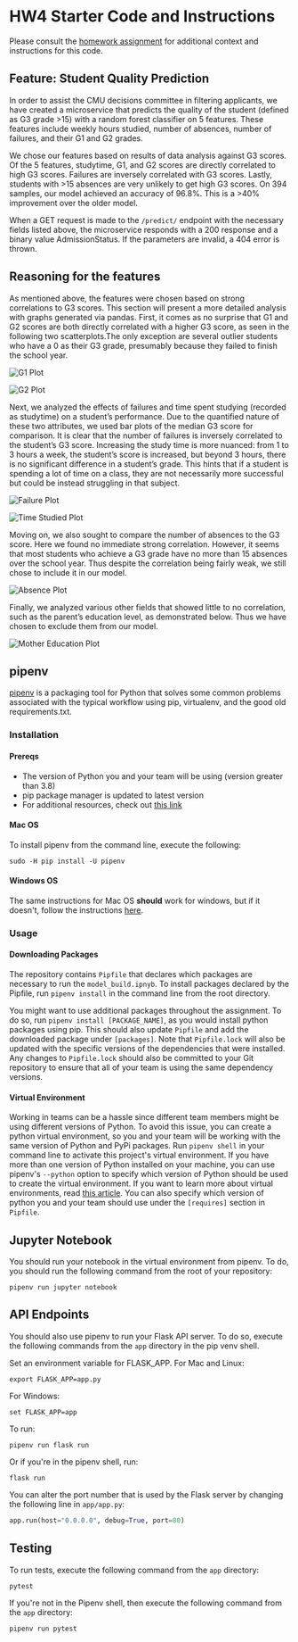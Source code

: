 # HW4 Starter Code and Instructions

Please consult the [homework assignment](https://cmu-313.github.io//assignments/hw4) for additional context and instructions for this code.

## Feature: Student Quality Prediction
In order to assist the CMU decisions committee in filtering applicants, we have created a microservice that predicts the quality of the student (defined as G3 grade >15) with a random forest classifier on 5 features. These features include weekly hours studied, number of absences, number of failures, and their G1 and G2 grades. 

We chose our features based on results of data analysis against G3 scores. Of the 5 features, studytime, G1, and G2 scores are directly correlated to high G3 scores. Failures are inversely correlated with G3 scores. Lastly, students with >15 absences are very unlikely to get high G3 scores. On 394 samples, our model achieved an accuracy of 96.8%. This is a >40% improvement over the older model.  

When a GET request is made to the `/predict/` endpoint with the necessary fields listed above, the microservice responds with a 200 response and a binary value AdmissionStatus. If the parameters are invalid, a 404 error is thrown.

## Reasoning for the features
As mentioned above, the features were chosen based on strong correlations to G3 scores. This section will present a more detailed analysis with graphs generated via pandas. First, it comes as no surprise that G1 and G2 scores are both directly correlated with a higher G3 score, as seen in the following two scatterplots.The only exception are several outlier students who have a 0 as their G3 grade, presumably because they failed to finish the school year.

![G1 Plot](./img/G1_plot.png)

![G2 Plot](./img/G2_plot.png)

Next, we analyzed the effects of failures and time spent studying (recorded as studytime) on a student’s performance. Due to the quantified nature of these two attributes, we used bar plots of the median G3 score for comparison. It is clear that the number of failures is inversely correlated to the student’s G3 score. Increasing the study time is more nuanced: from 1 to 3 hours a week, the student’s score is increased, but beyond 3 hours, there is no significant difference in a student’s grade. This hints that if a student is spending a lot of time on a class, they are not necessarily more successful but could be instead struggling in that subject.

![Failure Plot](./img/failure_plot.png)

![Time Studied Plot](./img/studytime_plot.png)

Moving on, we also sought to compare the number of absences to the G3 score. Here we found no immediate strong correlation. However, it seems that most students who achieve a G3 grade have no more than 15 absences over the school year. Thus despite the correlation being fairly weak, we still chose to include it in our model.

![Absence Plot](./img/absence_plot.png)

Finally, we analyzed various other fields that showed little to no correlation, such as the parent’s education level, as demonstrated below. Thus we have chosen to exclude them from our model.

![Mother Education Plot](./img/Medu_plot.png)

## pipenv

[pipenv](https://pipenv.pypa.io/en/latest) is a packaging tool for Python that solves some common problems associated with the typical workflow using pip, virtualenv, and the good old requirements.txt.

### Installation

#### Prereqs

- The version of Python you and your team will be using (version greater than 3.8)
- pip package manager is updated to latest version
- For additional resources, check out [this link](https://pipenv-fork.readthedocs.io/en/latest/install.html#installing-pipenv)

#### Mac OS

To install pipenv from the command line, execute the following:

```terminal
sudo -H pip install -U pipenv
```

#### Windows OS

The same instructions for Mac OS **should** work for windows, but if it doesn't, follow the instructions [here](https://www.pythontutorial.net/python-basics/install-pipenv-windows).

### Usage

#### Downloading Packages

The repository contains `Pipfile` that declares which packages are necessary to run the `model_build.ipnyb`.
To install packages declared by the Pipfile, run `pipenv install` in the command line from the root directory.

You might want to use additional packages throughout the assignment.
To do so, run `pipenv install [PACKAGE_NAME]`, as you would install python packages using pip.
This should also update `Pipfile` and add the downloaded package under `[packages]`.
Note that `Pipfile.lock` will also be updated with the specific versions of the dependencies that were installed.
Any changes to `Pipfile.lock` should also be committed to your Git repository to ensure that all of your team is using the same dependency versions.

#### Virtual Environment

Working in teams can be a hassle since different team members might be using different versions of Python.
To avoid this issue, you can create a python virtual environment, so you and your team will be working with the same version of Python and PyPi packages.
Run `pipenv shell` in your command line to activate this project's virtual environment.
If you have more than one version of Python installed on your machine, you can use pipenv's `--python` option to specify which version of Python should be used to create the virtual environment.
If you want to learn more about virtual environments, read [this article](https://docs.python-guide.org/dev/virtualenvs/#using-installed-packages).
You can also specify which version of python you and your team should use under the `[requires]` section in `Pipfile`.

## Jupyter Notebook

You should run your notebook in the virtual environment from pipenv.
To do, you should run the following command from the root of your repository:

```terminal
pipenv run jupyter notebook
```

## API Endpoints

You should also use pipenv to run your Flask API server.
To do so, execute the following commands from the `app` directory in the pip venv shell.


Set an environment variable for FLASK_APP.
For Mac and Linux:
```terminal
export FLASK_APP=app.py
```

For Windows:
```terminal
set FLASK_APP=app
```

To run:
```terminal
pipenv run flask run
```

Or if you're in the pipenv shell, run:
```terminal
flask run
```

You can alter the port number that is used by the Flask server by changing the following line in `app/app.py`:

```python
app.run(host="0.0.0.0", debug=True, port=80)
```

## Testing

To run tests, execute the following command from the `app` directory:

```terminal
pytest
```

If you're not in the Pipenv shell, then execute the following command from the `app` directory:

```terminal
pipenv run pytest
```
